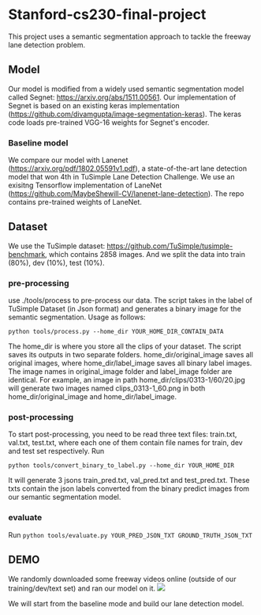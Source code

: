 # Stanford-cs230-final-project

This project uses a semantic segmentation approach to tackle the freeway lane detection problem. 

## Model
Our model is modified from a widely used semantic segmentation model called Segnet: https://arxiv.org/abs/1511.00561. Our implementation of Segnet is based on an existing keras implementation (https://github.com/divamgupta/image-segmentation-keras). The keras code loads pre-trained VGG-16 weights for Segnet's encoder. 

### Baseline model
We compare our model with Lanenet (https://arxiv.org/pdf/1802.05591v1.pdf), a state-of-the-art lane detection model that won 4th in TuSimple Lane Detection Challenge. We use an exisitng Tensorflow implementation of LaneNet (https://github.com/MaybeShewill-CV/lanenet-lane-detection). The repo contains pre-trained weights of LaneNet.
 

## Dataset
We use the TuSimple dataset: https://github.com/TuSimple/tusimple-benchmark, which contains 2858 images. And we split the data into train (80%), dev (10%), test (10%).

### pre-processing
use ./tools/process to pre-process our data. The script takes in the label of TuSimple Dataset (in Json format) and generates a binary image for the semantic segmentation. Usage as follows:

```
python tools/process.py --home_dir YOUR_HOME_DIR_CONTAIN_DATA
```

The home_dir is where you store all the clips of your dataset. The script saves its outputs in two separate folders. home_dir/original_image saves all original images, where home_dir/label_image saves all binary label images. The image names in original_image folder and label_image folder are identical. For example, an image in path home_dir/clips/0313-1/60/20.jpg will generate two images named clips_0313-1_60.png in both home_dir/original_image and home_dir/label_image.

### post-processing

To start post-processing, you need to be read three text files: train.txt, val.txt, test.txt, where each one of them contain file names for train, dev and test set respectively. Run 

```python tools/convert_binary_to_label.py --home_dir YOUR_HOME_DIR```

It will generate 3 jsons train_pred.txt, val_pred.txt and test_pred.txt. These txts contain the json labels converted from the binary predict images from our semantic segmentation model.

### evaluate
Run ```python tools/evaluate.py YOUR_PRED_JSON_TXT GROUND_TRUTH_JSON_TXT```

## DEMO
We randomly downloaded some freeway videos online (outside of our training/dev/text set) and ran our model on it. 
![](demo.gif)


We will start from the baseline mode and build our lane detection model. 
